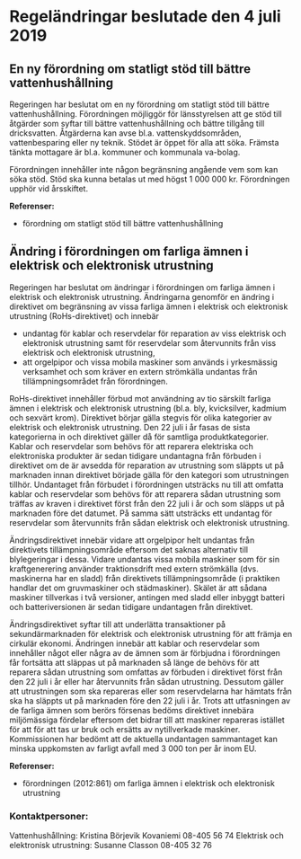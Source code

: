 # Regeländringar beslutade den 4 juli 2019

## En ny förordning om statligt stöd till bättre vattenhushållning

Regeringen har beslutat om en ny förordning om statligt stöd till bättre vattenhushållning. Förordningen möjliggör för länsstyrelsen att ge stöd till åtgärder som syftar till bättre vattenhushållning och bättre tillgång till dricksvatten. Åtgärderna kan avse bl.a. vattenskyddsområden, vattenbesparing eller ny teknik. Stödet är öppet för alla att söka. Främsta tänkta mottagare är bl.a. kommuner och kommunala va\-bolag.

Förordningen innehåller inte någon begränsning angående vem som kan söka stöd. Stöd ska kunna betalas ut med högst 1 000 000 kr. Förordningen upphör vid årsskiftet.

**Referenser:**

* förordning om statligt stöd till bättre vattenhushållning

## Ändring i förordningen om farliga ämnen i elektrisk och elektronisk utrustning

Regeringen har beslutat om ändringar i förordningen om farliga ämnen i elektrisk och elektronisk utrustning. Ändringarna genomför en ändring i direktivet om begränsning av vissa farliga ämnen i elektrisk och elektronisk utrustning (RoHs\-direktivet) och innebär

* undantag för kablar och reservdelar för reparation av viss elektrisk och elektronisk utrustning samt för reservdelar som återvunnits från viss elektrisk och elektronisk utrustning,
* att orgelpipor och vissa mobila maskiner som används i yrkesmässig verksamhet och som kräver en extern strömkälla undantas från tillämpningsområdet från förordningen.

RoHs\-direktivet innehåller förbud mot användning av tio särskilt farliga ämnen i elektrisk och elektronisk utrustning (bl.a. bly, kvicksilver, kadmium och sexvärt krom). Direktivet börjar gälla stegvis för olika kategorier av elektrisk och elektronisk utrustning. Den 22 juli i år fasas de sista kategorierna in och direktivet gäller då för samtliga produktkategorier. Kablar och reservdelar som behövs för att reparera elektriska och elektroniska produkter är sedan tidigare undantagna från förbuden i direktivet om de är avsedda för reparation av utrustning som släppts ut på marknaden innan direktivet började gälla för den kategori som utrustningen tillhör. Undantaget från förbudet i förordningen utsträcks nu till att omfatta kablar och reservdelar som behövs för att reparera sådan utrustning som träffas av kraven i direktivet först från den 22 juli i år och som släpps ut på marknaden före det datumet. På samma sätt utsträcks ett undantag för reservdelar som återvunnits från sådan elektrisk och elektronisk utrustning.

Ändringsdirektivet innebär vidare att orgelpipor helt undantas från direktivets tillämpningsområde eftersom det saknas alternativ till blylegeringar i dessa. Vidare undantas vissa mobila maskiner som för sin kraftgenerering använder traktionsdrift med extern strömkälla (dvs. maskinerna har en sladd) från direktivets tillämpningsområde (i praktiken handlar det om gruvmaskiner och städmaskiner). Skälet är att sådana maskiner tillverkas i två versioner, antingen med sladd eller inbyggt batteri och batteriversionen är sedan tidigare undantagen från direktivet.

Ändringsdirektivet syftar till att underlätta transaktioner på sekundärmarknaden för elektrisk och elektronisk utrustning för att främja en cirkulär ekonomi. Ändringen innebär att kablar och reservdelar som innehåller något eller några av de ämnen som är förbjudna i förordningen får fortsätta att släppas ut på marknaden så länge de behövs för att reparera sådan utrustning som omfattas av förbuden i direktivet först från den 22 juli i år eller har återvunnits från sådan utrustning. Dessutom gäller att utrustningen som ska repareras eller som reservdelarna har hämtats från ska ha släppts ut på marknaden före den 22 juli i år. Trots att utfasningen av de farliga ämnen som berörs försenas bedöms direktivet innebära miljömässiga fördelar eftersom det bidrar till att maskiner repareras istället för att för att tas ur bruk och ersätts av nytillverkade maskiner. Kommissionen har bedömt att de aktuella undantagen sammantaget kan minska uppkomsten av farligt avfall med 3 000 ton per år inom EU.

**Referenser:**

* förordningen (2012:861\) om farliga ämnen i elektrisk och elektronisk utrustning

### Kontaktpersoner:

Vattenhushållning: Kristina Börjevik Kovaniemi 08\-405 56 74
Elektrisk och elektronisk utrustning: Susanne Classon 08\-405 32 76
